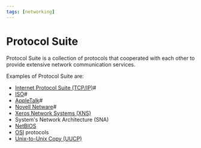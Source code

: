 ```yaml
---
tags: [networking]
---
```


# Protocol Suite

Protocol Suite is a collection of protocols that cooperated with each other to
provide extensive network communication services.

Examples of Protocol Suite are:
- [Internet Protocol Suite (TCP/IP)](202206151238.md)#
- [ISO](202209302310.md)#
- [AppleTalk](202209302314.md)#
- [Novell Netware](202209302315.md)#
- [Xeros Network Systems (XNS)](202303021149.md)
- System's Network Architecture (SNA)
- [NetBIOS](202303141007.md)
- [OSI](202206131632.md) protocols
- [Unix-to-Unix Copy (UUCP)](202303141420.md)
